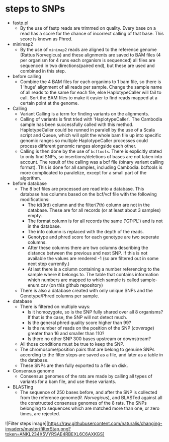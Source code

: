 # steps to SNPs
* fastp.pl
  - By the use of fastp reads are trimmed on quality. Every base on a read has a score for the chance of incorrect calling of that base. This score is known as Phred.
* minimap2
  - By the use of `minimap2` reads are aligned to the reference genome (Rattus Norvegicus) and these alignments are saved to BAM files (4 per organism for 4 runs each organism is sequenced) all files are sequenced in two directions(paired end), but these are used and combined in this step.
* before calling
  - Combine the 4 BAM files for each organims to 1 bam file, so there is 1 'huge' alignment of all reads per sample. Change the sample name of all reads to the same for each file, else HaplotypeCaller will fail to call. Sort the BAM files to make it easier to find reads mapped at a certain point at the genome.
* Calling
  - Variant Calling is a term for finding variants on the alignments.
  - Calling of variants is first tried with 'HaplotypeCaller'. The Cambodia sample has been successfully called with this method. HaplotypeCaller could be runned in paralell by the use of a Scala script and Queue, which will split the whole bam file up into specific genomic ranges so multiple HaplotypeCaller processes could process different genomic ranges alongside each other.
  - Calling is then done by the use of `bcftools`. There is explicitly stated to only find SNPs, so insertions/deletions of bases are not taken into account. The result of the calling was a bcf file (binary variant calling format). This is done for all samples, including Cambodia. bcftools is more complicated to paralelize, except for a small part of the algorithm.
* before database
  - The 8 bcf files are processed are read into a database. This database has columns based on the bcf/vcf file with the following modifications:
    - The id(3rd) column and the filter(7th) column are not in the database. These are for all records (or at least about 3 samples) empty.
    - The format column is for all records the same ('GT:PL') and is not in the database.
    - The info column is replaced with the depth of the reads.
    - Genotype and phred score for each genotype are two seperate columns.
    - After these columns there are two columns describing the distance between the previous and next SNP. If this is not available the values are rendered -1 (so are filtered out in some next step currently.)
    - At last there is a column containing a number referencing to the sample where it belongs to. The table that contains information which numbers are mapped to which sample is called sample-enum.csv (on this github repository)
  - There is also a database created with only unique SNPs and the Genotype/Phred columns per sample.
* database
  - There is filtered on multiple ways:
    - Is it homozygote, so is the SNP fully shared over all 8 organisms? If that is the case, the SNP will not detect much.
    - Is the general phred quality score higher than 99?
    - Is the number of reads on the position of the SNP (*coverage*) greater than 16 and smaller than 110?
    - Is there no other SNP 300 bases upstream or downstream?
  - All those conditions must be true to keep the SNP.
  - The chromosome/position pairs that are belong to genuine SNPs according to the filter steps are saved as a file, and later as a table in the database.
  - These SNPs are then fully exported to a file on disk.
* Consensus genome
  - Consensus genomes of the rats are made by calling all types of variants for a bam file, and use these variants.
* BLASTing
  - The sequence of 250 bases before, and after the SNP is collected from the reference genome(*R. Norvegicus*), and BLASTed against all the constructed consensus genomes of the 8 rats. The SNPs belonging to sequences which are matched more than one, or zero times, are rejected.

![Filter steps image][https://raw.githubusercontent.com/naturalis/changing-invaders/master/filterStap.png?token=ANKL234X5VYRSAE4RBEXL6C6AXKGS]
